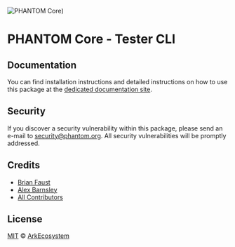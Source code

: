 ![PHANTOM Core](https://i.imgur.com/dPHOKrL.jpg))

# PHANTOM Core - Tester CLI

## Documentation

You can find installation instructions and detailed instructions on how to use this package at the [dedicated documentation site](https://docs.phantom.org/guidebook/core/plugins/core-tester-cli.html).

## Security

If you discover a security vulnerability within this package, please send an e-mail to security@phantom.org. All security vulnerabilities will be promptly addressed.

## Credits

-   [Brian Faust](https://github.com/faustbrian)
-   [Alex Barnsley](https://github.com/alexbarnsley)
-   [All Contributors](../../../../contributors)

## License

[MIT](LICENSE) © [ArkEcosystem](https://ark.io)
